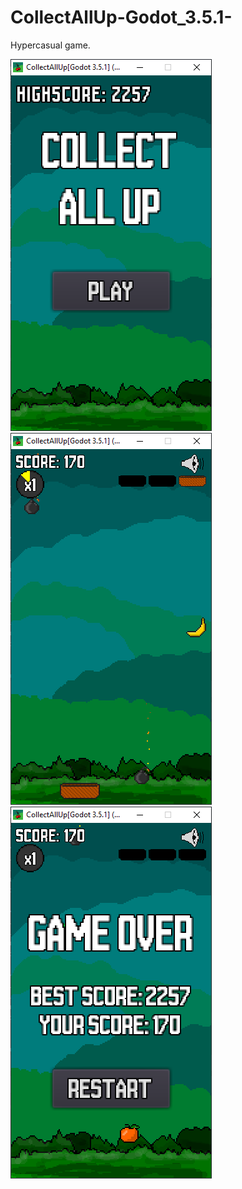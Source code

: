 # CollectAllUp-Godot_3.5.1-
Hypercasual game.

![](ScreenShots/ss1.PNG)
![](ScreenShots/ss2.PNG)
![](ScreenShots/ss3.PNG)
